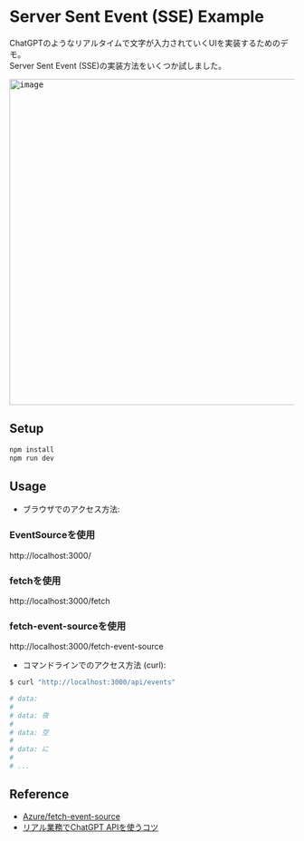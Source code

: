 # Server Sent Event (SSE) Example
ChatGPTのようなリアルタイムで文字が入力されていくUIを実装するためのデモ。  
Server Sent Event (SSE)の実装方法をいくつか試しました。

<kbd>
<img width="575" alt="image" src="https://github.com/Rasukarusan/server-sent-events-example/assets/17779386/8759618b-65fe-469e-bdaf-72e218348522">
</kbd>


## Setup
```sh
npm install
npm run dev
```

## Usage

- ブラウザでのアクセス方法:

### EventSourceを使用
http://localhost:3000/

### fetchを使用
http://localhost:3000/fetch

### fetch-event-sourceを使用
http://localhost:3000/fetch-event-source

- コマンドラインでのアクセス方法 (curl):

```sh
$ curl "http://localhost:3000/api/events"

# data:
# 
# data: 夜
# 
# data: 空
# 
# data: に
#
# ...
```

## Reference

- [Azure/fetch-event-source](https://github.com/Azure/fetch-event-source)
- [リアル業務でChatGPT APIを使うコツ](https://zenn.dev/teramotodaiki/scraps/f016ed832d6f0d)

